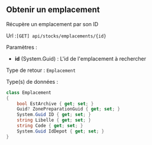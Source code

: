 ## <span id='obteniremplacement'>Obtenir un emplacement</span>

Récupère un emplacement par son ID

Url :`[GET] api/stocks/emplacements/{id}`

Paramètres : 

- **id** (System.Guid) : L'id de l'emplacement à rechercher

Type de retour : `Emplacement`

Type(s) de données :

```csharp
class Emplacement
{
	bool EstArchive { get; set; }
	Guid? ZonePreparationGuid { get; set; }
	System.Guid ID { get; set; }
	string Libelle { get; set; }
	string Code { get; set; }
	System.Guid IdDepot { get; set; }
}

```

